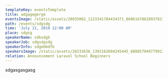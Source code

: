 ```yaml
---
templateKey: eventsTemplate
title: adgagegerge
eventsImage: /static/assets/20935062_1123341784434371_8686167862893783118_o.jpg
path: /events/sdgsdg
time: 'July 11, 2019 12:00 AM'
place: sdgsg
speakerName: sdbsdgb
speakerJob: sdgsdgsdg
speakerInfo: sdgebbdfb
speakersImage: /static/assets/26232636_1392162604245445_6888579497799133825_o.jpg
relation: Announcement Laravel School Beginners
---
```

sdgasgasgasg
